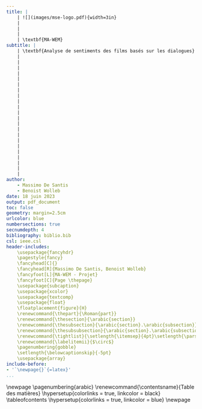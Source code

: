 ```yaml
---
title: |
    | ![](images/mse-logo.pdf){width=3in}
    |
    |
    |
    | \textbf{MA-WEM} 
subtitle: |
    | \textbf{Analyse de sentiments des films basés sur les dialogues}
    | 
    |
    |
    |
    |
    |
    |
    |
    |
    |
    |
    |
    |
    |
    |
    |
    |
    |
    |
    |
    |
    |
author: 
    - Massimo De Santis
    - Benoist Wolleb
date: 18 juin 2023
output: pdf_document
toc: false
geometry: margin=2.5cm
urlcolor: blue
numbersections: true
secnumdepth: 4
bibliography: biblio.bib
csl: ieee.csl
header-includes:
    \usepackage{fancyhdr}
    \pagestyle{fancy}
    \fancyhead[C]{}
    \fancyhead[R]{Massimo De Santis, Benoist Wolleb}
    \fancyfoot[L]{MA-WEM - Projet}
    \fancyfoot[C]{Page \thepage}
    \usepackage{subcaption}
    \usepackage{xcolor}
    \usepackage{textcomp}
    \usepackage{float}
    \floatplacement{figure}{H}
    \renewcommand{\thepart}{\Roman{part}}
    \renewcommand{\thesection}{\arabic{section}}
    \renewcommand{\thesubsection}{\arabic{section}.\arabic{subsection}}
    \renewcommand{\thesubsubsection}{\arabic{section}.\arabic{subsection}.\arabic{subsubsection}}
    \renewcommand{\tightlist}{\setlength{\itemsep}{4pt}\setlength{\parskip}{0pt}}
    \renewcommand{\labelitemii}{$\circ$}
    \pagenumbering{gobble}
    \setlength{\belowcaptionskip}{-5pt}
    \usepackage{array}
include-before:
- '`\newpage{}`{=latex}'
...
```

\newpage
\pagenumbering{arabic}
\renewcommand{\contentsname}{Table des matières}
\hypersetup{colorlinks = true, linkcolor = black}
\tableofcontents
\hypersetup{colorlinks = true, linkcolor = blue}
\newpage
